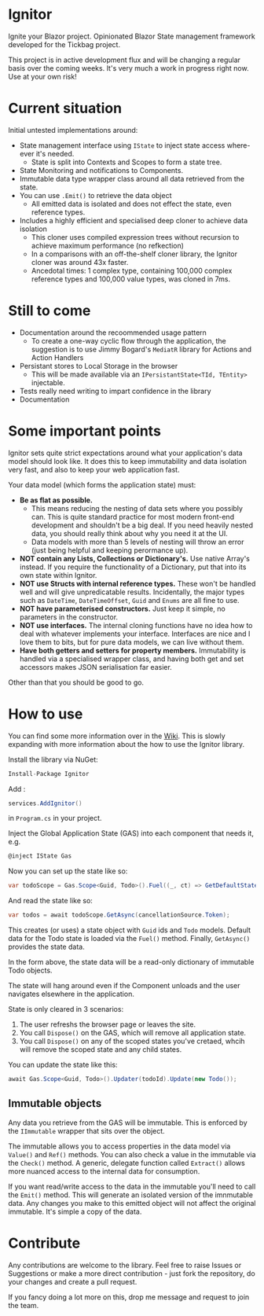 # Ignitor
Ignite your Blazor project. Opinionated Blazor State management framework developed for the Tickbag project.

This project is in active development flux and will be changing a regular basis over the coming weeks.
It's very much a work in progress right now. Use at your own risk!

# Current situation
Initial untested implementations around:
- State management interface using `IState` to inject state access where-ever it's needed.
  - State is split into Contexts and Scopes to form a state tree.
- State Monitoring and notifications to Components.
- Immutable data type wrapper class around all data retrieved from the state.
- You can use `.Emit()` to retrieve the data object
  - All emitted data is isolated and does not effect the state, even reference types.
- Includes a highly efficient and specialised deep cloner to achieve data isolation
  - This cloner uses compiled expression trees without recursion to achieve maximum performance (no refkection)
  - In a comparisons with an off-the-shelf cloner library, the Ignitor cloner was around 43x faster.
  - Ancedotal times: 1 complex type, containing 100,000 complex reference types and 100,000 value types, was cloned in 7ms.

# Still to come
- Documentation around the recoommended usage pattern
  - To create a one-way cyclic flow through the application, the suggestion is to use Jimmy Bogard's `MediatR` library for Actions and Action Handlers
- Persistant stores to Local Storage in the browser
  - This will be made available via an `IPersistantState<TId, TEntity>` injectable.
- Tests really need writing to impart confidence in the library
- Documentation

# Some important points
Ignitor sets quite strict expectations around what your application's data model should look like.
It does this to keep immutability and data isolation very fast, and also to keep your web application fast.

Your data model (which forms the application state) must:
- **Be as flat as possible.**
  - This means reducing the nesting of data sets where you possibly can. This is quite standard practice for most modern front-end development and shouldn't be a big deal. If you need heavily nested data, you should really think about why you need it at the UI.
  - Data models with more than 5 levels of nesting will throw an error (just being helpful and keeping perormance up).
- **NOT contain any Lists, Collections or Dictionary's.** Use native Array's instead. If you require the functionality of a Dictionary, put that into its own state within Ignitor.
- **NOT use Structs with internal reference types.** These won't be handled well and will give unpredicatable results. Incidentally, the major types such as `DateTime`, `DateTimeOffset`, `Guid` and `Enums` are all fine to use.
- **NOT have parameterised constructors.** Just keep it simple, no parameters in the constructor.
- **NOT use interfaces.** The internal cloning functions have no idea how to deal with whatever implements your interface. Interfaces are nice and I love them to bits, but for pure data models, we can live without them.
- **Have both getters and setters for property members.** Immutability is handled via a specialised wrapper class, and having both get and set accessors makes JSON serialisation far easier.

Other than that you should be good to go.

# How to use
You can find some more information over in the [Wiki](https://github.com/tickbag/ignitor/wiki/).
This is slowly expanding with more information about the how to use the Ignitor library.

Install the library via NuGet:
```c#
Install-Package Ignitor
```

Add :
```c#
services.AddIgnitor()
```
in `Program.cs` in your project.

Inject the Global Application State (GAS) into each component that needs it, e.g.

```c#
@inject IState Gas
```

Now you can set up the state like so:
```c#
var todoScope = Gas.Scope<Guid, Todo>().Fuel((_, ct) => GetDefaultState(ct));
```
And read the state like so:
```c#
var todos = await todoScope.GetAsync(cancellationSource.Token);
```

This creates (or uses) a state object with `Guid` ids and `Todo` models. Default data for the Todo state is loaded via the `Fuel()` method.
Finally, `GetAsync()` provides the state data.

In the form above, the state data will be a read-only dictionary of immutable Todo objects.

The state will hang around even if the Component unloads and the user navigates elsewhere in the application.

State is only cleared in 3 scenarios:
1. The user refreshs the browser page or leaves the site.
2. You call `Dispose()` on the GAS, which will remove all application state.
3. You call `Dispose()` on any of the scoped states you've cretaed, whcih will remove the scoped state and any child states.

You can update the state like this:
```c#
await Gas.Scope<Guid, Todo>().Updater(todoId).Update(new Todo());
```

## Immutable objects
Any data you retrieve from the GAS will be immutable.
This is enforced by the `IImmutable` wrapper that sits over the object.

The immutable allows you to access properties in the data model via `Value()` and `Ref()` methods. You can also check a value in the immutable via the `Check()` method.
A generic, delegate function called `Extract()` allows more nuanced access to the internal data for consumption.

If you want read/write access to the data in the immutable you'll need to call the `Emit()` method. This will generate an isolated version of the imnmutable data.
Any changes you make to this emitted object will not affect the original immutable. It's simple a copy of the data.


# Contribute
Any contributions are welcome to the library.
Feel free to raise Issues or Suggestions or make a more direct contribution - just fork the repository, do your changes and create a pull request.

If you fancy doing a lot more on this, drop me message and request to join the team.
